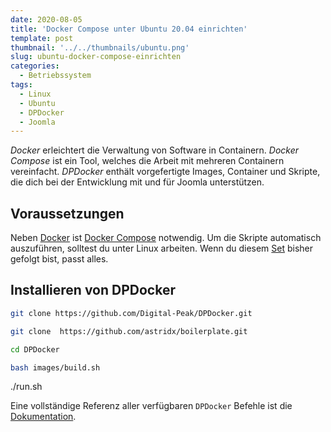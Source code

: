 ```yaml
---
date: 2020-08-05
title: 'Docker Compose unter Ubuntu 20.04 einrichten'
template: post
thumbnail: '../../thumbnails/ubuntu.png'
slug: ubuntu-docker-compose-einrichten
categories:
  - Betriebssystem
tags:
  - Linux
  - Ubuntu
  - DPDocker
  - Joomla
---
```


_Docker_ erleichtert die Verwaltung von Software in Containern. _Docker Compose_ ist ein Tool, welches die Arbeit mit mehreren Containern vereinfacht. _DPDocker_ enthält vorgefertigte Images, Container und Skripte, die dich bei der Entwicklung mit und für Joomla unterstützen.

## Voraussetzungen

Neben [Docker](/ubuntu-docker-einrichten) ist [Docker Compose](/ubuntu-docker-compose-einrichten) notwendig. Um die Skripte automatisch auszuführen, solltest du unter Linux arbeiten. Wenn du diesem [Set](mein-ubuntu-rechner/) bisher gefolgt bist, passt alles.

## Installieren von DPDocker

```bash
git clone https://github.com/Digital-Peak/DPDocker.git

git clone  https://github.com/astridx/boilerplate.git

cd DPDocker

bash images/build.sh
```

./run.sh

Eine vollständige Referenz aller verfügbaren `DPDocker` Befehle ist die [Dokumentation](https://github.com/Digital-Peak/DPDocker/blob/master/README.md).
